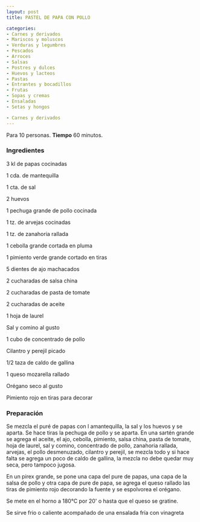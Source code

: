 ```yaml
---
layout: post
title: PASTEL DE PAPA CON POLLO

categories:
- Carnes y derivados
- Mariscos y moluscos
- Verduras y legumbres
- Pescados
- Arroces
- Salsas
- Postres y dulces
- Huevos y lacteos
- Pastas
- Entrantes y bocadillos
- Frutas
- Sopas y cremas
- Ensaladas
- Setas y hongos

- Carnes y derivados
---
```

Para 10 personas.
<b>Tiempo</b> 60 minutos.

<h3>Ingredientes</h3>
3 kl de papas cocinadas

1 cda. de mantequilla

1 cta. de sal

2 huevos

1 pechuga grande de pollo cocinada

1 tz. de arvejas cocinadas

1 tz. de zanahoria rallada

1 cebolla grande cortada en pluma

1 pimiento verde grande cortado en tiras

5 dientes de ajo machacados

2 cucharadas de salsa china

2 cucharadas de pasta de tomate

2 cucharadas de aceite

1 hoja de laurel

Sal y comino al gusto

1 cubo de concentrado de pollo

Cilantro y perejil picado

1/2 taza de caldo de gallina

1 queso mozarella rallado

Orégano seco al gusto

Pimiento rojo en tiras para decorar

<h3>Preparación</h3>
Se mezcla el puré de papas con l amantequilla, la sal y los huevos y se aparta. Se hace tiras la pechuga de pollo y se aparta. En una sartén grande se agrega el aceite, el ajo, cebolla, pimiento, salsa china, pasta de tomate, hoja de laurel, sal y comino, concentrado de pollo, zanahoria rallada, arvejas, el pollo desmenuzado, cilantro y perejil, se mezcla todo y si hace falta se agrega un poco de caldo de gallina, la mezcla no debe quedar muy seca, pero tampoco jugosa.

En un pirex grande, se pone una capa del pure de papas, una capa de la salsa de pollo y otra capa de pure de papa, se agrega el queso rallado las tiras de pimiento rojo decorando la fuente y se espolvorea el orégano.

Se mete en el horno a 180&deg;C por 20' o hasta que el queso se gratine.

Se sirve frio o caliente acompañado de una ensalada fría con vinagreta

